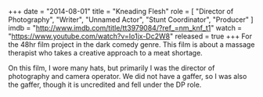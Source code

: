 +++
date = "2014-08-01"
title = "Kneading Flesh"
role = [ "Director of Photography", "Writer", "Unnamed Actor", "Stunt Coordinator", "Producer" ]
imdb = "http://www.imdb.com/title/tt3979084/?ref_=nm_knf_t1"
watch = "https://www.youtube.com/watch?v=Io1jx-Dc2W8"
released = true
+++
For the 48hr film project in the dark comedy genre.  This film is about a massage therapist who takes a creative
approach to a meat shortage.

On this film, I wore many hats, but primarily I was the director of photography and camera operator.  We did not have a
gaffer, so I was also the gaffer, though it is uncredited and fell under the DP role.
